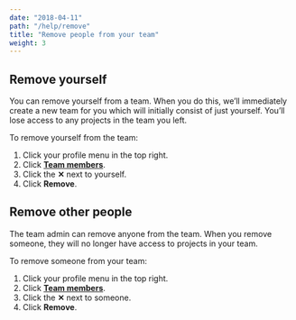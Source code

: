 ```yaml
---
date: "2018-04-11"
path: "/help/remove"
title: "Remove people from your team"
weight: 3
---
```


## Remove yourself

You can remove yourself from a team. When you do this, we’ll immediately create a new team for you which will initially consist of just yourself. You’ll lose access to any projects in the team you left.

To remove yourself from the team:

1.  Click your profile menu in the top right.
1.  Click **[Team members](/team/members)**.
1.  Click the **✕** next to yourself.
1.  Click **Remove**.

## Remove other people

The team admin can remove anyone from the team. When you remove someone, they will no longer have access to projects in your team.

To remove someone from your team:

1.  Click your profile menu in the top right.
1.  Click **[Team members](/team/members)**.
1.  Click the **✕** next to someone.
1.  Click **Remove**.
